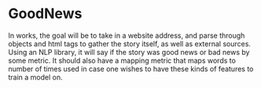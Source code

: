 # GoodNews

In works, the goal will be to take in a website address, and parse through objects and html tags to gather the story itself, as well as external sources. Using an NLP library, it will say if the story was good news or bad news by some metric. It should also have a mapping metric that maps words to number of times used in case one wishes to have these kinds of features to train a model on.
